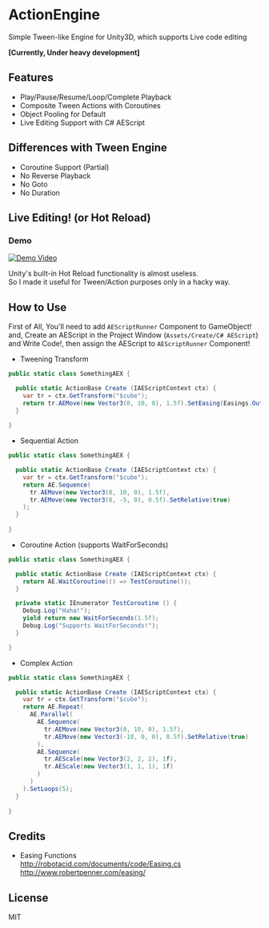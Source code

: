 # ActionEngine

Simple Tween-like Engine for Unity3D, which supports Live code editing

**[Currently, Under heavy development]**

## Features
- Play/Pause/Resume/Loop/Complete Playback
- Composite Tween Actions with Coroutines
- Object Pooling for Default
- Live Editing Support with C# AEScript

## Differences with Tween Engine
- Coroutine Support (Partial)
- No Reverse Playback
- No Goto
- No Duration

## Live Editing! (or Hot Reload)
### Demo
[![Demo Video](http://img.youtube.com/vi/Xfc9MXr2Cyg/0.jpg)](http://www.youtube.com/watch?v=Xfc9MXr2Cyg)

Unity's built-in Hot Reload functionality is almost useless.  
So I made it useful for Tween/Action purposes only in a hacky way.

## How to Use
First of All, You'll need to add `AEScriptRunner` Component to GameObject!  
and, Create an AEScript in the Project Window (`Assets/Create/C# AEScript`)  
and Write Code!, then assign the AEScript to `AEScriptRunner` Component!

- Tweening Transform
```csharp
public static class SomethingAEX {

  public static ActionBase Create (IAEScriptContext ctx) {
    var tr = ctx.GetTransform("$cube");
    return tr.AEMove(new Vector3(0, 10, 0), 1.5f).SetEasing(Easings.OutQuad);
  }
  
}
```

- Sequential Action
```csharp
public static class SomethingAEX {

  public static ActionBase Create (IAEScriptContext ctx) {
    var tr = ctx.GetTransform("$cube");
    return AE.Sequence(
      tr.AEMove(new Vector3(0, 10, 0), 1.5f),
      tr.AEMove(new Vector3(0, -5, 0), 0.5f).SetRelative(true)
    );
  }
  
}
```

- Coroutine Action (supports WaitForSeconds)
```csharp
public static class SomethingAEX {

  public static ActionBase Create (IAEScriptContext ctx) {
    return AE.WaitCoroutine(() => TestCoroutine());
  }

  private static IEnumerator TestCoroutine () {
    Debug.Log("Haha!");
    yield return new WaitForSeconds(1.5f);
    Debug.Log("Supports WaitForSeconds!");
  }

}
```

- Complex Action
```csharp
public static class SomethingAEX {

  public static ActionBase Create (IAEScriptContext ctx) {
    var tr = ctx.GetTransform("$cube");
    return AE.Repeat(
      AE.Parallel(
        AE.Sequence(
          tr.AEMove(new Vector3(0, 10, 0), 1.5f),
          tr.AEMove(new Vector3(-10, 0, 0), 0.5f).SetRelative(true)
        ),
        AE.Sequence(
          tr.AEScale(new Vector3(2, 2, 2), 1f),
          tr.AEScale(new Vector3(1, 1, 1), 1f)
        )
      )
    ).SetLoops(5);
  }
  
}
```

## Credits
- Easing Functions  
<http://robotacid.com/documents/code/Easing.cs>  
<http://www.robertpenner.com/easing/>

## License
MIT